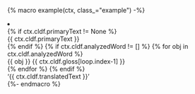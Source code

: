 {% macro example(ctx, class_="example") -%}
<li class={{class_}} id ="{{ example_id or ctx.id }}">
  <div class="interlinear">
    {% if ctx.cldf.primaryText != None %}
      <div class="surf">{{ ctx.cldf.primaryText }}</div>
    {% endif %}
    {% if ctx.cldf.analyzedWord != [] %}
      {% for obj in ctx.cldf.analyzedWord %}
        <div class="intlin">
          <span class="obj">{{ obj }}</span>
          <span class="trans">{{ ctx.cldf.gloss[loop.index-1] }}</span>
        </div>
      {% endfor %}
    {% endif %}
    <div class="freetrans">‘{{ ctx.cldf.translatedText }}’</div>
  </div>
</li>
{%- endmacro %}